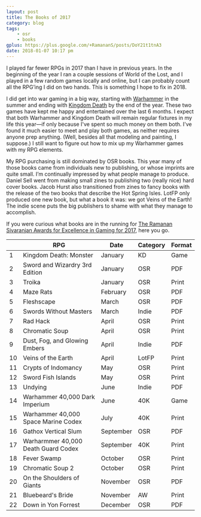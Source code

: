 ```yaml
---
layout: post
title: The Books of 2017
category: blog
tags: 
    - osr
    - books
gplus: https://plus.google.com/+RamananS/posts/DoY21t1tnA3
date: 2018-01-07 10:17 pm
---
```


I played far fewer RPGs in 2017 than I have in previous years. In the beginning of the year I ran a couple sessions of World of the Lost, and I played in a few random games locally and online, but I can probably count all the RPG’ing I did on two hands. This is something I hope to fix in 2018.

I did get into war gaming in a big way, starting with [Warhammer][] in the summer and ending with [Kingdom Death][kd] by the end of the year. These two games have kept me happy and entertained over the last 6 months. I expect that both Warhammer and Kingdom Death will remain regular fixtures in my life this year—if only because I've spent so much money on them both. I've found it much easier to meet and play both games, as neither requires anyone prep anything. (Well, besides all that modeling and painting, I suppose.) I still want to figure out how to mix up my Warhammer games with my RPG elements.

My RPG purchasing is still dominated by OSR books. This year many of those books came from individuals new to publishing, or whose imprints are quite small. I’m continually impressed by what people manage to produce. Daniel Sell went from making small zines to publishing two (really nice) hard cover books. Jacob Hurst also transitioned from zines to fancy books with the release of the two books that describe the Hot Spring Isles. LotFP only produced one new book, but what a book it was: we got Veins of the Earth! The indie scene puts the big publishers to shame with what they manage to accomplish.

If you were curious what books are in the running for [The Ramanan Sivaranjan Awards for Excellence in Gaming for 2017][awards], here you go.

|    | RPG                                   | Date      | Category | Format  | 
|----|---------------------------------------|-----------|----------|---------|
|  1 | Kingdom Death: Monster                | January   | KD       | Game    |
|  2 | Sword and Wizardry 3rd Edition        | January   | OSR      | PDF     |
|  3 | Troika                                | January   | OSR      | Print   |
|  4 | Maze Rats                             | February  | OSR      | PDF     |
|  5 | Fleshscape                            | March     | OSR      | PDF     |
|  6 | Swords Without Masters                | March     | Indie    | PDF     |
|  7 | Rad Hack                              | April     | OSR      | Print   |
|  8 | Chromatic Soup                        | April     | OSR      | Print   |
|  9 | Dust, Fog, and Glowing Embers         | April     | Indie    | PDF     |
| 10 | Veins of the Earth                    | April     | LotFP    | Print   |
| 11 | Crypts of Indomancy                   | May       | OSR      | Print   |
| 12 | Sword Fish Islands                    | May       | OSR      | Print   |
| 13 | Undying                               | June      | Indie    | PDF     |
| 14 | Warhammer 40,000 Dark Imperium        | June      | 40K      | Game    |
| 15 | Warhammer 40,000 Space Marine Codex   | July      | 40K      | Print   |
| 16 | Gathox Vertical Slum                  | September | OSR      | PDF     |
| 17 | Warharmmer 40,000 Death Guard Codex   | September | 40K      | Print   |
| 18 | Fever Swamp                           | October   | OSR      | Print   |
| 19 | Chromatic Soup 2                      | October   | OSR      | Print   |
| 20 | On the Shoulders of Giants            | November  | OSR      | PDF     |
| 21 | Bluebeard's Bride                     | November  | AW       | Print   |
| 22 | Down in Yon Forrest                   | December  | OSR      | PDF     |


[warhammer]: /tag/warhammer/
[kd]: /tag/kingdomdeath/
[awards]: /awards/